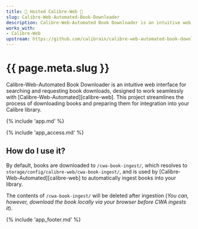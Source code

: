 ```yaml
---
title: 🧝 Hosted Calibre-Web 🦸
slug: Calibre-Web-Automated-Book-Downloader
description: Calibre-Web-Automated Book Downloader is an intuitive web interface for searching and requesting book downloads, designed to work seamlessly with
works_with:
- Calibre-Web
upstream: https://github.com/calibrain/calibre-web-automated-book-downloader
---
```


# {{ page.meta.slug }}

Calibre-Web-Automated Book Downloader is an intuitive web interface for searching and requesting book downloads, designed to work seamlessly with [Calibre-Web-Automated][calibre-web]. This project streamlines the process of downloading books and preparing them for integration into your Calibre library.

{% include 'app.md' %}

{% include 'app_access.md' %}

## How do I use it?

By default, books are downloaded to `/cwa-book-ingest/`, which resolves to `storage/config/calibre-web/cwa-book-ingest/`, and is used by [Calibre-Web-Automated][calibre-web] to automatically ingest books into your library.

The contents of `/cwa-book-ingest/` will be deleted after ingestion (*You can, however, download the book locally via your browser before CWA ingests it*).

{% include 'app_footer.md' %}